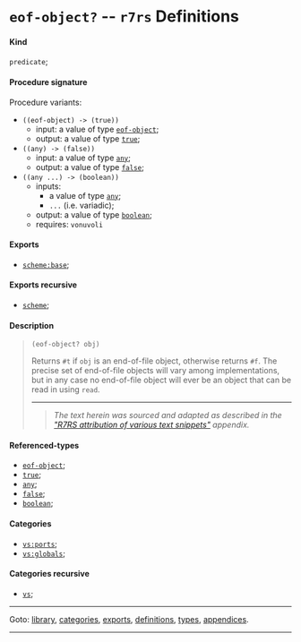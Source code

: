 

<a id='definition__r7rs__eof-object_3f'></a>

# `eof-object?` -- `r7rs` Definitions


<a id='definition__r7rs__eof-object_3f__kind'></a>

#### Kind

`predicate`;


<a id='definition__r7rs__eof-object_3f__procedure-signature'></a>

#### Procedure signature

Procedure variants:
 * `((eof-object) -> (true))`
   * input: a value of type [`eof-object`](../../r7rs/types/eof-object.md#type__r7rs__eof-object);
   * output: a value of type [`true`](../../r7rs/types/true.md#type__r7rs__true);
 * `((any) -> (false))`
   * input: a value of type [`any`](../../r7rs/types/any.md#type__r7rs__any);
   * output: a value of type [`false`](../../r7rs/types/false.md#type__r7rs__false);
 * `((any ...) -> (boolean))`
   * inputs:
     * a value of type [`any`](../../r7rs/types/any.md#type__r7rs__any);
     * `...` (i.e. variadic);
   * output: a value of type [`boolean`](../../r7rs/types/boolean.md#type__r7rs__boolean);
   * requires: `vonuvoli`


<a id='definition__r7rs__eof-object_3f__exports'></a>

#### Exports

 * [`scheme:base`](../../r7rs/exports/scheme_3a_base.md#export__r7rs__scheme_3a_base);


<a id='definition__r7rs__eof-object_3f__exports-recursive'></a>

#### Exports recursive

 * [`scheme`](../../r7rs/exports/scheme.md#export__r7rs__scheme);


<a id='definition__r7rs__eof-object_3f__description'></a>

#### Description

> ````
> (eof-object? obj)
> ````
> 
> 
> Returns `#t` if `obj` is an end-of-file object, otherwise returns
> `#f`.  The precise set of end-of-file objects will vary among
> implementations, but in any case no end-of-file object will ever be an object
> that can be read in using `read`.
> 
> 
> ----
> > *The text herein was sourced and adapted as described in the ["R7RS attribution of various text snippets"](../../r7rs/appendices/attribution.md#appendix__r7rs__attribution) appendix.*


<a id='definition__r7rs__eof-object_3f__referenced-types'></a>

#### Referenced-types

 * [`eof-object`](../../r7rs/types/eof-object.md#type__r7rs__eof-object);
 * [`true`](../../r7rs/types/true.md#type__r7rs__true);
 * [`any`](../../r7rs/types/any.md#type__r7rs__any);
 * [`false`](../../r7rs/types/false.md#type__r7rs__false);
 * [`boolean`](../../r7rs/types/boolean.md#type__r7rs__boolean);


<a id='definition__r7rs__eof-object_3f__categories'></a>

#### Categories

 * [`vs:ports`](../../r7rs/categories/vs_3a_ports.md#category__r7rs__vs_3a_ports);
 * [`vs:globals`](../../r7rs/categories/vs_3a_globals.md#category__r7rs__vs_3a_globals);


<a id='definition__r7rs__eof-object_3f__categories-recursive'></a>

#### Categories recursive

 * [`vs`](../../r7rs/categories/vs.md#category__r7rs__vs);

----

Goto: [library](../../r7rs/_index.md#library__r7rs), [categories](../../r7rs/categories/_index.md#toc__r7rs__categories), [exports](../../r7rs/exports/_index.md#toc__r7rs__exports), [definitions](../../r7rs/definitions/_index.md#toc__r7rs__definitions), [types](../../r7rs/types/_index.md#toc__r7rs__types), [appendices](../../r7rs/appendices/_index.md#toc__r7rs__appendices).

----

